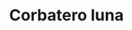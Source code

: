 ---
title: Corbatero luna
date: 
draft: false

# descripcion
description : Corbatero en plata 925 regulable. Chequeá las medidas de la gargantilla y largo de la cadena colgante.

materials: Plata 925

color: 

dimensions: Largo gargantilla 29cm regulable a 41cm. Largo cadena con dije 21cm

code: 04-17-0853

type: "Colgantes"

categories: []

price: $5.390,00

price_eftvo: $4.580,00

# Images
# first image will be shown in the product page
images:
  # - image: "images/path_to_image"
  # La ubicacion de las imagenes es imagenes/Colgantes/Colgantes.Gargantillas/04-17-0853-corbatero-luna
  - image: "./images/colgantes/gargantillas/04-17-0853-corbatero-luna_a.jpg"
  - image: "./images/colgantes/gargantillas/04-17-0853-corbatero-luna_b.jpg"
---